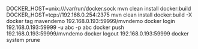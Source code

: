 DOCKER_HOST=unix:///var/run/docker.sock mvn clean install docker:build  
DOCKER_HOST=tcp://192.168.0.254:2375 mvn clean install docker:build -X  
docker tag mavendemo 192.168.0.193:59999/mvndemo
docker login  192.168.0.193:59999 -u abc -p abc
docker push 192.168.0.193:59999/mvndemo
docker logout 192.168.0.193:59999
docker system prune